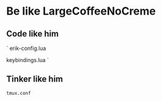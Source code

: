 # Be like LargeCoffeeNoCreme

## Code like him

`
erik-config.lua

keybindings.lua
`

## Tinker like him

`tmux.conf`
